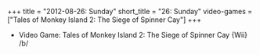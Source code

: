 +++
title = "2012-08-26: Sunday"
short_title = "26: Sunday"
video-games = ["Tales of Monkey Island 2: The Siege of Spinner Cay"]
+++


* Video Game: Tales of Monkey Island 2: The Siege of Spinner Cay {Wii} /b/